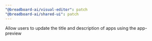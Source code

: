 ```yaml
---
"@breadboard-ai/visual-editor": patch
"@breadboard-ai/shared-ui": patch
---
```


Allow users to update the title and description of apps using the app-preview
